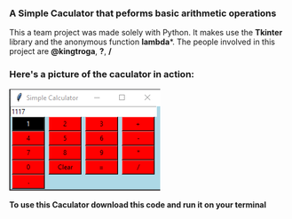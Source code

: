 ### A Simple Caculator that peforms basic arithmetic operations

 This a team project was made solely with Python. It makes use the **Tkinter** library and the anonymous function **lambda***. The people involved in this project are **@kingtroga**, **?**, **/**

### Here's a picture of the caculator in action:
 ![Simple Caculator](image.png)

 **To use this Caculator download this code and run it on your terminal**
